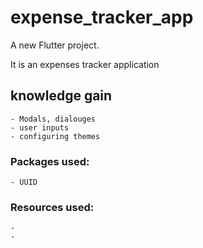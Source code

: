 # expense_tracker_app

A new Flutter project.

It is an expenses tracker application
## knowledge gain
    - Modals, dialouges
    - user inputs 
    - configuring themes

### Packages used:
    - UUID


### Resources used:
    - 
    -


